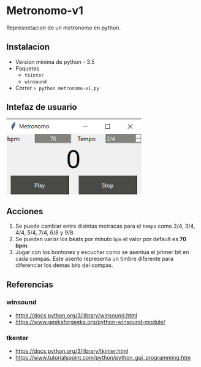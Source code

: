 # Metronomo-v1
Represnetacion de un metronomo en python.

## Instalacion
 - Version minima de python - 3.5
 - Paquetes 
    - `tkinter`
    - `winsound`
 - Correr `> python metronomo-v1.py`

## Intefaz de usuario
![](MetronomoV1.png)

## Acciones
 1. Se puede cambiar entre disintas metracas para el `tempo` como 2/4, 3/4, 4/4, 5/4, 7/4, 6/8 y 9/8.
 2. Se pueden variar los beats por minuto `bpm` el valor por default es **70 bpm**.
 3. Jugar con los bontones y escuchar como se asentúa el primer bit en cada compas. Este asento representa un timbre diferente para diferenciar los demas bits del compas.

## Referencias
### winsound
 - https://docs.python.org/3/library/winsound.html
 - https://www.geeksforgeeks.org/python-winsound-module/

### tkenter
 - https://docs.python.org/3/library/tkinter.html
 - https://www.tutorialspoint.com/python/python_gui_programming.htm



